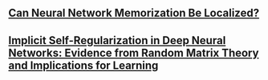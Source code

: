 ## [Can Neural Network Memorization Be Localized?](https://arxiv.org/abs/2307.09542)

## [Implicit Self-Regularization in Deep Neural Networks: Evidence from Random Matrix Theory and Implications for Learning](https://jmlr.org/papers/v22/20-410.html)
